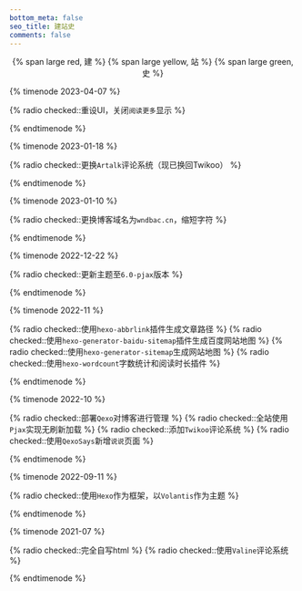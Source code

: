 ```yaml
---
bottom_meta: false
seo_title: 建站史
comments: false
---
```


<center>
{% span large red, 建 %}
{% span large yellow, 站 %}
{% span large green, 史 %}
</center>

{% timenode 2023-04-07 %}

{% radio checked::重设UI，关闭`阅读更多`显示 %}

{% endtimenode %}

{% timenode 2023-01-18 %}

{% radio checked::更换`Artalk`评论系统（现已换回Twikoo） %}

{% endtimenode %}

{% timenode 2023-01-10 %}

{% radio checked::更换博客域名为`wndbac.cn`，缩短字符 %}

{% endtimenode %}

{% timenode 2022-12-22 %}

{% radio checked::更新主题至`6.0-pjax`版本 %}

{% endtimenode %}

{% timenode 2022-11 %}

{% radio checked::使用`hexo-abbrlink`插件生成文章路径 %}
{% radio checked::使用`hexo-generator-baidu-sitemap`插件生成百度网站地图 %}
{% radio checked::使用`hexo-generator-sitemap`生成网站地图 %}
{% radio checked::使用`hexo-wordcount`字数统计和阅读时长插件 %}

{% endtimenode %}

{% timenode 2022-10 %}

{% radio checked::部署`Qexo`对博客进行管理 %}
{% radio checked::全站使用`Pjax`实现无刷新加载 %}
{% radio checked::添加`Twikoo`评论系统 %}
{% radio checked::使用`QexoSays`新增`说说`页面 %}

{% endtimenode %}

{% timenode 2022-09-11 %}

{% radio checked::使用`Hexo`作为框架，以`Volantis`作为主题 %}

{% endtimenode %}

{% timenode 2021-07 %}

{% radio checked::完全自写html %}
{% radio checked::使用`Valine`评论系统 %}

{% endtimenode %}
